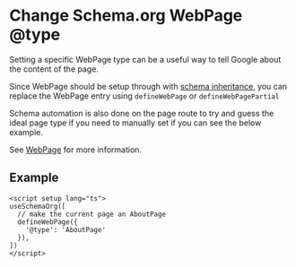 # Change Schema.org WebPage @type

Setting a specific WebPage type can be a useful way to tell Google about the content of the page.

Since WebPage should be setup through with [schema inheritance](/guide/how-it-works.html#schema-inheritance),
you can replace the WebPage entry using `defineWebPage` or `defineWebPagePartial`

Schema automation is also done on the page route to try and guess the ideal page type if you need to manually set if you can see 
the below example.

See [WebPage](/schema/webpage) for more information.

## Example

```vue
<script setup lang="ts">
useSchemaOrg([
  // make the current page an AboutPage
  defineWebPage({
    '@type': 'AboutPage'
  }),
])
</script>
```
